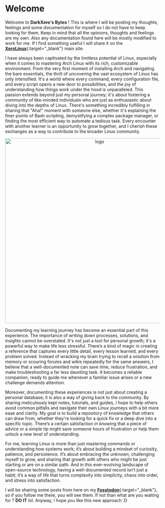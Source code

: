 # Welcome

Welcome to **DarkXero's Bytes** ! This is where I will be posting my thoughts, feelings and some documentation for myself so I do not have to keep looking for them. Keep in mind that all the opinions, thoughts and feelings are my own. Also any documentation found here will be mostly modified to work for me. If I find something useful I will share it on the [**XeroLinux**](https://xerolinux.xyz){:target="_blank"} main site.

I have always been captivated by the limitless potential of Linux, especially when it comes to mastering Arch Linux with its rich, customizable environment. From the very first moment of installing Arch and navigating the bare essentials, the thrill of uncovering the vast ecosystem of Linux has only intensified. It's a world where every command, every configuration file, and every script opens a new door to possibilities, and the joy of understanding how things work under the hood is unparalleled. This passion extends beyond just my personal journey; it's about fostering a community of like-minded individuals who are just as enthusiastic about diving into the depths of Linux. There's something incredibly fulfilling in sharing that "Aha!" moment with someone else, whether it's explaining the finer points of Bash scripting, demystifying a complex package manager, or finding the most efficient way to automate a tedious task. Every encounter with another learner is an opportunity to grow together, and I cherish these exchanges as a way to contribute to the broader Linux community.

<p align="center">
    <img width="600" src="https://i.imgur.com/ZAvPAkx.png" alt="logo">
</p>

Documenting my learning journey has become an essential part of this experience. The importance of writing down processes, solutions, and insights cannot be overstated. It's not just a tool for personal growth; it's a powerful way to make life less stressful. There’s a kind of magic in creating a reference that captures every little detail, every lesson learned, and every problem solved. Instead of wracking my brain trying to recall a solution from memory or scouring forums and wikis repeatedly for the same answers, I believe that a well-documented note can save time, reduce frustration, and make troubleshooting a far less daunting task. It becomes a reliable companion, ready to guide me whenever a familiar issue arises or a new challenge demands attention.

Moreover, documenting these experiences is not just about creating a personal database; it is also a way of giving back to the community. By sharing meticulously kept notes, tutorials, and guides, I hope to help others avoid common pitfalls and navigate their own Linux journeys with a bit more ease and clarity. My goal is to build a repository of knowledge that others can draw from, whether they're looking for a quick fix or a deep dive into a specific topic. There’s a certain satisfaction in knowing that a piece of advice or a simple tip might save someone hours of frustration or help them unlock a new level of understanding.

For me, learning Linux is more than just mastering commands or understanding how systems work; it’s about building a mindset of curiosity, patience, and persistence. It’s about embracing the unknown, challenging myself to grow, and sharing that growth with others who might be just starting or are on a similar path. And in this ever-evolving landscape of open-source technology, having a well-documented record isn’t just a habit; it’s a way of life that turns complexity into simplicity, chaos into order, and stress into satisfaction.

I will be sharing some posts from here on my [**Fosstodon**](https://fosstodon.org/@XeroLinux){:target="_blank"}, so if you follow me there, you will see them. If not than what are you waiting for ? **DO IT** lol. Anyway, I hope you like this new approach :D




